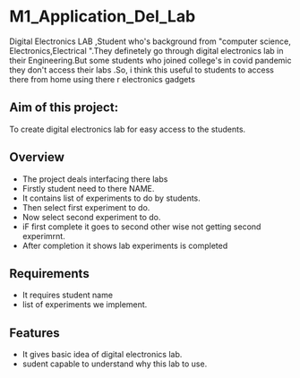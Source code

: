 # M1_Application_Del_Lab
Digital Electronics LAB ,Student who's background from "computer science, Electronics,Electrical ".They definetely go through digital electronics lab in their Engineering.But some students who joined college's in covid pandemic they don't access their labs .So, i think this useful to students to access there from  home using  there r electronics gadgets
## Aim of this project:
 To create digital electronics lab for easy access to the students.
## Overview
* The project deals interfacing there labs
* Firstly student need to there NAME.
* It contains list of experiments to do by students.
* Then select first experiment to do.
* Now select second experiment to do.
* iF first complete it goes to second other wise not getting second experimrnt.
* After completion it shows lab experiments is completed
## Requirements 
* It requires student name
* list of experiments we implement.
## Features
* It gives basic idea of digital electronics lab.
* sudent capable to understand why this lab to use.
